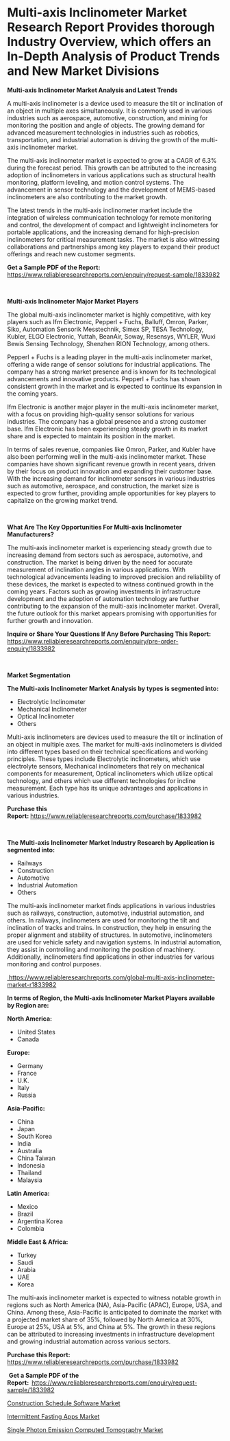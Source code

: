 <p><h1>Multi-axis Inclinometer Market Research Report Provides thorough Industry Overview, which offers an In-Depth Analysis of Product Trends and New Market Divisions</h1></p><p><strong>Multi-axis Inclinometer Market Analysis and Latest Trends</strong></p>
<p><p>A multi-axis inclinometer is a device used to measure the tilt or inclination of an object in multiple axes simultaneously. It is commonly used in various industries such as aerospace, automotive, construction, and mining for monitoring the position and angle of objects. The growing demand for advanced measurement technologies in industries such as robotics, transportation, and industrial automation is driving the growth of the multi-axis inclinometer market.</p><p>The multi-axis inclinometer market is expected to grow at a CAGR of 6.3% during the forecast period. This growth can be attributed to the increasing adoption of inclinometers in various applications such as structural health monitoring, platform leveling, and motion control systems. The advancement in sensor technology and the development of MEMS-based inclinometers are also contributing to the market growth.</p><p>The latest trends in the multi-axis inclinometer market include the integration of wireless communication technology for remote monitoring and control, the development of compact and lightweight inclinometers for portable applications, and the increasing demand for high-precision inclinometers for critical measurement tasks. The market is also witnessing collaborations and partnerships among key players to expand their product offerings and reach new customer segments.</p></p>
<p><strong>Get a Sample PDF of the Report:&nbsp;</strong> <a href="https://www.reliableresearchreports.com/enquiry/request-sample/1833982">https://www.reliableresearchreports.com/enquiry/request-sample/1833982</a></p>
<p>&nbsp;</p>
<p><strong>Multi-axis Inclinometer Major Market Players</strong></p>
<p><p>The global multi-axis inclinometer market is highly competitive, with key players such as Ifm Electronic, Pepperl + Fuchs, Balluff, Omron, Parker, Siko, Automation Sensorik Messtechnik, Simex SP, TESA Technology, Kubler, ELGO Electronic, Yuttah, BeanAir, Soway, Resensys, WYLER, Wuxi Bewis Sensing Technology, Shenzhen RION Technology, among others.</p><p>Pepperl + Fuchs is a leading player in the multi-axis inclinometer market, offering a wide range of sensor solutions for industrial applications. The company has a strong market presence and is known for its technological advancements and innovative products. Pepperl + Fuchs has shown consistent growth in the market and is expected to continue its expansion in the coming years.</p><p>Ifm Electronic is another major player in the multi-axis inclinometer market, with a focus on providing high-quality sensor solutions for various industries. The company has a global presence and a strong customer base. Ifm Electronic has been experiencing steady growth in its market share and is expected to maintain its position in the market.</p><p>In terms of sales revenue, companies like Omron, Parker, and Kubler have also been performing well in the multi-axis inclinometer market. These companies have shown significant revenue growth in recent years, driven by their focus on product innovation and expanding their customer base. With the increasing demand for inclinometer sensors in various industries such as automotive, aerospace, and construction, the market size is expected to grow further, providing ample opportunities for key players to capitalize on the growing market trend.</p></p>
<p>&nbsp;</p>
<p><strong>What Are The Key Opportunities For Multi-axis Inclinometer Manufacturers?</strong></p>
<p><p>The multi-axis inclinometer market is experiencing steady growth due to increasing demand from sectors such as aerospace, automotive, and construction. The market is being driven by the need for accurate measurement of inclination angles in various applications. With technological advancements leading to improved precision and reliability of these devices, the market is expected to witness continued growth in the coming years. Factors such as growing investments in infrastructure development and the adoption of automation technology are further contributing to the expansion of the multi-axis inclinometer market. Overall, the future outlook for this market appears promising with opportunities for further growth and innovation.</p></p>
<p><strong>Inquire or Share Your Questions If Any Before Purchasing This Report:</strong> <a href="https://www.reliableresearchreports.com/enquiry/pre-order-enquiry/1833982">https://www.reliableresearchreports.com/enquiry/pre-order-enquiry/1833982</a></p>
<p>&nbsp;</p>
<p><strong>Market Segmentation</strong></p>
<p><strong>The Multi-axis Inclinometer Market Analysis by types is segmented into:</strong></p>
<p><ul><li>Electrolytic Inclinometer</li><li>Mechanical Inclinometer</li><li>Optical Inclinometer</li><li>Others</li></ul></p>
<p><p>Multi-axis inclinometers are devices used to measure the tilt or inclination of an object in multiple axes. The market for multi-axis inclinometers is divided into different types based on their technical specifications and working principles. These types include Electrolytic inclinometers, which use electrolyte sensors, Mechanical inclinometers that rely on mechanical components for measurement, Optical inclinometers which utilize optical technology, and others which use different technologies for incline measurement. Each type has its unique advantages and applications in various industries.</p></p>
<p><strong>Purchase this Report:&nbsp;</strong><a href="https://www.reliableresearchreports.com/purchase/1833982">https://www.reliableresearchreports.com/purchase/1833982</a></p>
<p>&nbsp;</p>
<p><strong>The Multi-axis Inclinometer Market Industry Research by Application is segmented into:</strong></p>
<p><ul><li>Railways</li><li>Construction</li><li>Automotive</li><li>Industrial Automation</li><li>Others</li></ul></p>
<p><p>The multi-axis inclinometer market finds applications in various industries such as railways, construction, automotive, industrial automation, and others. In railways, inclinometers are used for monitoring the tilt and inclination of tracks and trains. In construction, they help in ensuring the proper alignment and stability of structures. In automotive, inclinometers are used for vehicle safety and navigation systems. In industrial automation, they assist in controlling and monitoring the position of machinery. Additionally, inclinometers find applications in other industries for various monitoring and control purposes.</p></p>
<p><a href="https://www.reliableresearchreports.com/global-multi-axis-inclinometer-market-r1833982">&nbsp;https://www.reliableresearchreports.com/global-multi-axis-inclinometer-market-r1833982</a></p>
<p><strong>In terms of Region, the Multi-axis Inclinometer Market Players available by Region are:</strong></p>
<p>
    <p> <strong> North America: </strong>
        <ul>
            <li>United States</li>
            <li>Canada</li>
        </ul>
        </p> 
    <p> <strong> Europe: </strong>
        <ul>
            <li>Germany</li>
            <li>France</li>
            <li>U.K.</li>
            <li>Italy</li>
            <li>Russia</li>
        </ul>
        </p> 
    <p> <strong> Asia-Pacific: </strong>
        <ul>
            <li>China</li>
            <li>Japan</li>
            <li>South Korea</li>
            <li>India</li>
            <li>Australia</li>
            <li>China Taiwan</li>
            <li>Indonesia</li>
            <li>Thailand</li>
            <li>Malaysia</li>
        </ul>
        </p> 
    <p> <strong> Latin America: </strong>
        <ul>
            <li>Mexico</li>
            <li>Brazil</li>
            <li>Argentina Korea</li>
            <li>Colombia</li>
        </ul>
        </p> 
    <p> <strong> Middle East & Africa: </strong>
        <ul>
            <li>Turkey</li>
            <li>Saudi</li>
            <li>Arabia</li>
            <li>UAE</li>
            <li>Korea</li>
        </ul>
    </p>
    </p>
<p><p>The multi-axis inclinometer market is expected to witness notable growth in regions such as North America (NA), Asia-Pacific (APAC), Europe, USA, and China. Among these, Asia-Pacific is anticipated to dominate the market with a projected market share of 35%, followed by North America at 30%, Europe at 25%, USA at 5%, and China at 5%. The growth in these regions can be attributed to increasing investments in infrastructure development and growing industrial automation across various sectors.</p></p>
<p><strong>Purchase this Report: </strong><a href="https://www.reliableresearchreports.com/purchase/1833982">https://www.reliableresearchreports.com/purchase/1833982</a></p>
<p>&nbsp;<strong>Get a Sample PDF of the Report:&nbsp;&nbsp;</strong><a href="https://www.reliableresearchreports.com/enquiry/request-sample/1833982">https://www.reliableresearchreports.com/enquiry/request-sample/1833982</a></p>
<p><strong></strong></p>
<p><p><a href="https://www.linkedin.com/pulse/construction-schedule-software-market-share-evolution-growth-qk8re">Construction Schedule Software Market</a></p><p><a href="https://www.linkedin.com/pulse/intermittent-fasting-apps-market-size-cagr-trends-2024-2030-bgose">Intermittent Fasting Apps Market</a></p><p><a href="https://www.linkedin.com/pulse/single-photon-emission-computed-tomography-market-insight-trends-kcoke">Single Photon Emission Computed Tomography Market</a></p></p>